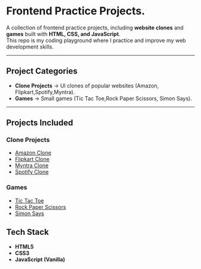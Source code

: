 # Frontend Practice Projects.

A collection of frontend practice projects, including **website clones** and **games** built with **HTML, CSS, and JavaScript**.  
This repo is my coding playground where I practice and improve my web development skills.  

---

## Project Categories

- **Clone Projects** → UI clones of popular websites (Amazon, Flipkart,Spotify,Myntra).  
- **Games** → Small games (Tic Tac Toe,Rock Paper Scissors, Simon Says).  

---

##  Projects Included

###  Clone Projects
- [Amazon Clone](clone-websites/amazon-clone)
- [Flipkart Clone](clone-websites/flipkart-clone)
- [Myntra Clone](clone-websites/myntra-clone)
- [Spotify Clone](clone-websites/spotify-clone)

### Games
- [Tic Tac Toe](games/tik-tak-toe)
- [Rock Paper Scissors](games/rock-paper-scissors)
- [Simon Says](games/simon-says)


##  Tech Stack
- **HTML5**
- **CSS3**
- **JavaScript (Vanilla)**
